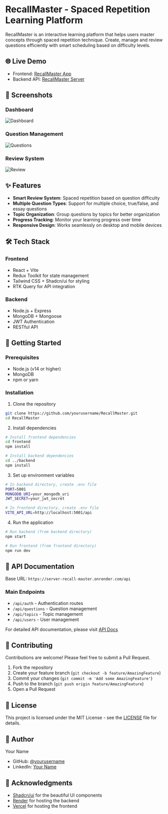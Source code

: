 # RecallMaster - Spaced Repetition Learning Platform

RecallMaster is an interactive learning platform that helps users master concepts through spaced repetition technique. Create, manage and review questions efficiently with smart scheduling based on difficulty levels.

## 🌐 Live Demo

- Frontend: [RecallMaster App](https://recallmaster.vercel.app)
- Backend API: [RecallMaster Server](https://server-recall-master.onrender.com)

## 📸 Screenshots

### Dashboard

![Dashboard](./screenshots/dashboard.png)

### Question Management

![Questions](./screenshots/questions.png)

### Review System

![Review](./screenshots/review.png)

## ✨ Features

- **Smart Review System**: Spaced repetition based on question difficulty
- **Multiple Question Types**: Support for multiple choice, true/false, and essay questions
- **Topic Organization**: Group questions by topics for better organization
- **Progress Tracking**: Monitor your learning progress over time
- **Responsive Design**: Works seamlessly on desktop and mobile devices

## 🛠️ Tech Stack

### Frontend

- React + Vite
- Redux Toolkit for state management
- Tailwind CSS + Shadcn/ui for styling
- RTK Query for API integration

### Backend

- Node.js + Express
- MongoDB + Mongoose
- JWT Authentication
- RESTful API

## 🚀 Getting Started

### Prerequisites

- Node.js (v14 or higher)
- MongoDB
- npm or yarn

### Installation

1. Clone the repository

```bash
git clone https://github.com/yourusername/RecallMaster.git
cd RecallMaster
```

2. Install dependencies

```bash
# Install frontend dependencies
cd frontend
npm install

# Install backend dependencies
cd ../backend
npm install
```

3. Set up environment variables

```bash
# In backend directory, create .env file
PORT=5001
MONGODB_URI=your_mongodb_uri
JWT_SECRET=your_jwt_secret

# In frontend directory, create .env file
VITE_API_URL=http://localhost:5001/api
```

4. Run the application

```bash
# Run backend (from backend directory)
npm start

# Run frontend (from frontend directory)
npm run dev
```

## 📖 API Documentation

Base URL: `https://server-recall-master.onrender.com/api`

### Main Endpoints

- `/api/auth` - Authentication routes
- `/api/questions` - Question management
- `/api/topics` - Topic management
- `/api/users` - User management

For detailed API documentation, please visit [API Docs](your-api-docs-link)

## 🤝 Contributing

Contributions are welcome! Please feel free to submit a Pull Request.

1. Fork the repository
2. Create your feature branch (`git checkout -b feature/AmazingFeature`)
3. Commit your changes (`git commit -m 'Add some AmazingFeature'`)
4. Push to the branch (`git push origin feature/AmazingFeature`)
5. Open a Pull Request

## 📝 License

This project is licensed under the MIT License - see the [LICENSE](LICENSE) file for details.

## 👤 Author

Your Name

- GitHub: [@yourusername](https://github.com/yourusername)
- LinkedIn: [Your Name](https://linkedin.com/in/yourprofile)

## 🙏 Acknowledgments

- [Shadcn/ui](https://ui.shadcn.com/) for the beautiful UI components
- [Render](https://render.com/) for hosting the backend
- [Vercel](https://vercel.app/) for hosting the frontend
